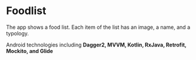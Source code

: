 # Foodlist

The app shows a food list. Each item of the list has an image, a name, and a typology.

Android technologies including **Dagger2, MVVM, Kotlin, RxJava, Retrofit, Mockito, and Glide**
